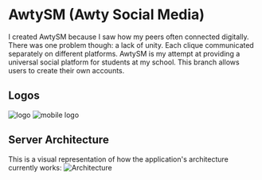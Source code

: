 # AwtySM (Awty Social Media)

I created AwtySM because I saw how my peers often connected digitally. There was one problem though: a lack of unity. Each clique communicated separately on different platforms. AwtySM is my attempt at providing a universal social platform for students at my school. This branch allows users to create their own accounts.

## Logos

![logo](https://github.com/DGKSK8LIFE/AwtySM/blob/disqus_integration/static/new_logo.png?raw=true) ![mobile logo](https://github.com/DGKSK8LIFE/AwtySM/blob/disqus_integration/static/awtySM-mobile-good-logo.png?raw=true)

## Server Architecture

This is a visual representation of how the application's architecture currently works:
![Architecture](https://github.com/DGKSK8LIFE/AwtySM/blob/disqus_integration/architecture.png?raw=true)
